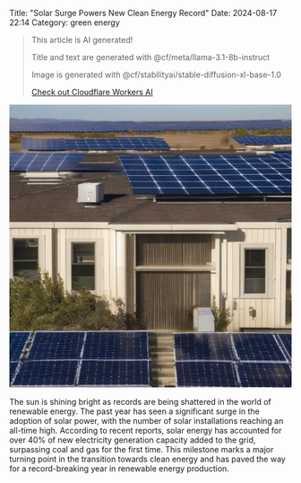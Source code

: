 Title: "Solar Surge Powers New Clean Energy Record"
Date: 2024-08-17 22:14
Category: green energy

> This article is AI generated!
> 
> Title and text are generated with @cf/meta/llama-3.1-8b-instruct
> 
> Image is generated with @cf/stabilityai/stable-diffusion-xl-base-1.0
> 
> [Check out Cloudflare Workers AI](https://developers.cloudflare.com/workers-ai/models/)


![Alt Text](images/2024-08-17-solar-surge-powers-new-clean-energy-record.png)

The sun is shining bright as records are being shattered in the world of renewable energy. The past year has seen a significant surge in the adoption of solar power, with the number of solar installations reaching an all-time high. According to recent reports, solar energy has accounted for over 40% of new electricity generation capacity added to the grid, surpassing coal and gas for the first time. This milestone marks a major turning point in the transition towards clean energy and has paved the way for a record-breaking year in renewable energy production.